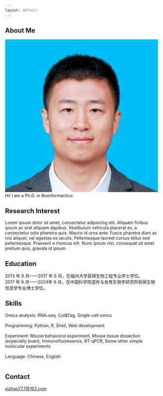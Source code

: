 ```yaml
---
layout: default
---
```


## About Me
<img class="profile-picture" src="profile-zxj.png">
Hi! I am a Ph.D. in Bioinformactics.

## Research Interest
Lorem ipsum dolor sit amet, consectetur adipiscing elit. Aliquam finibus ipsum ac erat aliquam dapibus. Vestibulum vehicula placerat ex, a consectetur odio pharetra quis. Mauris id urna ante. Fusce pharetra diam ac nisi aliquet, vel egestas ex iaculis. Pellentesque laoreet cursus tellus sed pellentesque. Praesent a rhoncus elit. Nunc ipsum nisl, consequat sit amet pretium quis, gravida id ipsum.

## Education
2013 年 9 月——2017 年 6 月，在福州大学获得生物工程专业学士学位。 <br>
2017 年 9 月——2024年 6 月，在中国科学院遗传与发育生物学研究所获得生物信息学专业博士学位。 <br>

## Skills
Omics analysis: RNA-seq, Cut&Tag, Single-cell omics <br><br>
Programming: Python, R, Shell, Web development <br><br>
Experiment: Mouse behavioral experiment, Mouse tissue dissection (especially brain), Immunofluoresence, RT-qPCR, Some other simple molecular experiments <br><br>
Language: Chinese, English <br><br>

## Contact
xjzhao777@163.com <br>
